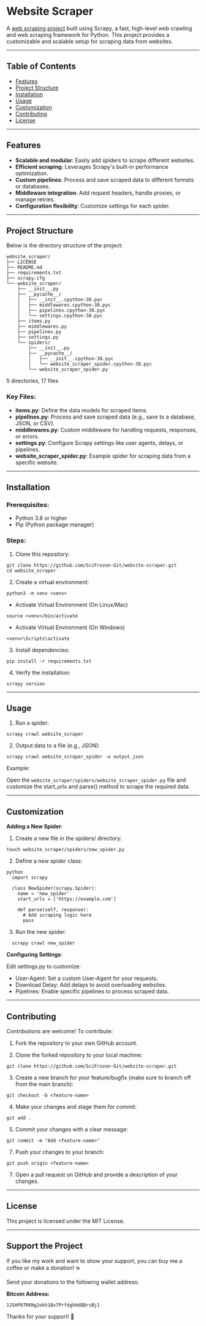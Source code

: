 # Website Scraper

A [web scraping project](https://your-website-link.com) built using Scrapy, a fast, high-level web crawling and web scraping framework for Python. This project provides a customizable and scalable setup for scraping data from websites.

---

## Table of Contents

- [Features](#features)
- [Project Structure](#project-structure)
- [Installation](#installation)
- [Usage](#usage)
- [Customization](#customization)
- [Contributing](#contributing)
- [License](#license)

---

## Features

- **Scalable and modular**: Easily add spiders to scrape different websites.
- **Efficient scraping**: Leverages Scrapy's built-in performance optimization.
- **Custom pipelines**: Process and save scraped data to different formats or databases.
- **Middleware integration**: Add request headers, handle proxies, or manage retries.
- **Configuration flexibility**: Customize settings for each spider.

---

## Project Structure

Below is the directory structure of the project:

```
website_scraper/
├── LICENSE
├── README.md
├── requirements.txt
├── scrapy.cfg
└── website_scraper/
    ├── __init__.py
    ├── __pycache__/
    │   ├── __init__.cpython-38.pyc
    │   ├── middlewares.cpython-38.pyc
    │   ├── pipelines.cpython-38.pyc
    │   └── settings.cpython-38.pyc
    ├── items.py
    ├── middlewares.py
    ├── pipelines.py
    ├── settings.py
    └── spiders/
        ├── __init__.py
        ├── __pycache__/
        │   ├── __init__.cpython-38.pyc
        │   └── website_scraper_spider.cpython-38.pyc
        └── website_scraper_spider.py
```
5 directories, 17 files


### Key Files:

- **items.py**: Define the data models for scraped items.
- **pipelines.py**: Process and save scraped data (e.g., save to a database, JSON, or CSV).
- **middlewares.py**: Custom middleware for handling requests, responses, or errors.
- **settings.py**: Configure Scrapy settings like user agents, delays, or pipelines.
- **website_scraper_spider.py**: Example spider for scraping data from a specific website.

---

## Installation

### Prerequisites:

- Python 3.8 or higher
- Pip (Python package manager)

### Steps:

1. Clone this repository:
  
```
git clone https://github.com/SciFrozen-Git/website-scraper.git
cd website_scraper
```

2. Create a virtual environment:

```
python3 -m venv <venv>
```
- Activate Virtual Environment (On Linux/Mac)
```
source <venv>/bin/activate
```
- Activate Virtual Environment (On Windows)
```
<venv>\Scripts\activate
```

3. Install dependencies:

  
```
pip install -r requirements.txt
```

4. Verify the installation:

  
```
scrapy version
```

---

## Usage

1. Run a spider:
```
scrapy crawl website_scraper
```

2. Output data to a file (e.g., JSON): 
```
scrapy crawl website_scraper_spider -o output.json
```

Example:

Open the ```website_scraper/spiders/website_scraper_spider.py``` file and customize the start_urls and parse() method to scrape the required data.

---

## Customization

**Adding a New Spider**:

1. Create a new file in the spiders/ directory:
  
```
touch website_scraper/spiders/new_spider.py
```

2. Define a new spider class:  
```
python
  import scrapy

  class NewSpider(scrapy.Spider):
    name = 'new_spider'
    start_urls = ['https://example.com']

    def parse(self, response):
      # Add scraping logic here
      pass
```

3. Run the new spider:  
```
  scrapy crawl new_spider
```

**Configuring Settings**:

Edit settings.py to customize:

- User-Agent: Set a custom User-Agent for your requests.
- Download Delay: Add delays to avoid overloading websites.
- Pipelines: Enable specific pipelines to process scraped data.

---

## Contributing

Contributions are welcome! To contribute:

1. Fork the repository to your own GitHub account.

2. Clone the forked repository to your local machine:
```
git clone https://github.com/SciFrozen-Git/website-scraper.git
```

3. Create a new branch for your feature/bugfix (make sure to branch off from the main branch):
```
git checkout -b <feature-name>
```

4. Make your changes and stage them for commit:
```
git add .
```

5. Commit your changes with a clear message:
```
git commit -m "Add <feature-name>"
```

7. Push your changes to your branch:
```
git push origin <feature-name>
```

7. Open a pull request on GitHub and provide a description of your changes.

---

## License

This project is licensed under the MIT License.

---

## Support the Project

If you like my work and want to show your support, you can buy me a coffee or make a donation! ☕

Send your donations to the following wallet address:

**Bitcoin Address:**
```
1JSHP87RKNg2okh1Bx7PrfdghHdQBrsBj1
```
Thanks for your support! 🙏
